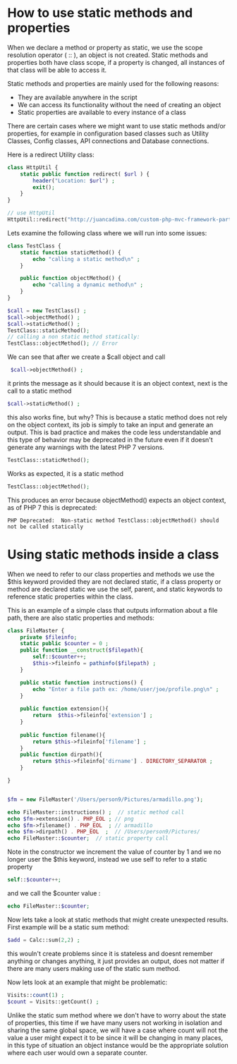 # How to use static methods and properties

When we declare a method or property as static, we use the scope resolution operator ( :: ), an object is not created. Static methods and properties both have class scope, if a property is changed, all instances of that class will be able to access it.

Static methods and properties are mainly used for the following reasons:
* They are available anywhere in the script
* We can access its functionality without the need of creating an object
* Static properties are available to every instance of a class

There are certain cases where we might want to use static methods and/or properties, for example in configuration based classes such as Utility Classes, Config classes, API connections and Database connections.

Here is a redirect Utility class:

```php
class HttpUtil {
    static public function redirect( $url ) {
        header("Location: $url") ; 
        exit();
    }
}

// use HttpUtil
HttpUtil::redirect("http://juancadima.com/custom-php-mvc-framework-part-1-introduction/") ;

```


Lets examine the following class where we will run into some issues:

```php
class TestClass {
    static function staticMethod() {
        echo "calling a static method\n" ;
    }

    public function objectMethod() {
        echo "calling a dynamic method\n" ;
    }
}

$call = new TestClass() ;
$call->objectMethod() ;
$call->staticMethod() ;
TestClass::staticMethod();
// calling a non static method statically:
TestClass::objectMethod(); // Error

```

We can see that after we create a $call object and call
```php
 $call->objectMethod() ;
```
it prints the message as it should because it is an object context, next is the call to a static method
```php
$call->staticMethod() ;
```
this also works fine, but why?
This is because  a static method does not rely on the object context, its job is simply to take an input and generate an output. This is bad practice and makes the code less understandable and this type of behavior may be deprecated in the future even if it doesn't generate any warnings with the latest PHP 7 versions.

```php
TestClass::staticMethod();
```
Works as expected, it is a static method

```php
TestClass::objectMethod();
```
This produces an error because objectMethod() expects an object context, as of PHP 7 this is deprecated:
```
PHP Deprecated:  Non-static method TestClass::objectMethod() should not be called statically
```

# Using static methods inside a class
When we need to refer to our class properties and methods we use the $this keyword provided they are not declared static, if a class property or method are declared static we use the self, parent, and static keywords to reference static properties within the class.

This is an example of a simple class that outputs information about a file path, there are also static properties and methods:

```php
class FileMaster {
    private $fileinfo; 
    static public $counter = 0 ;
    public function __construct($filepath){
        self::$counter++;
        $this->fileinfo = pathinfo($filepath) ;
    }

    public static function instructions() {
        echo "Enter a file path ex: /home/user/joe/profile.png\n" ;
    }
    
    public function extension(){
        return  $this->fileinfo['extension'] ;
    }
    
    public function filename(){
        return $this->fileinfo['filename'] ;
    }
    public function dirpath(){
        return $this->fileinfo['dirname'] . DIRECTORY_SEPARATOR ;
    }

}


$fm = new FileMaster('/Users/person9/Pictures/armadillo.png');

echo FileMaster::instructions() ;  // static method call
echo $fm->extension() . PHP_EOL ; // png
echo $fm->filename() . PHP_EOL  ; // armadillo
echo $fm->dirpath() . PHP_EOL  ;  // /Users/person9/Pictures/
echo FileMaster::$counter;  // static property call

```

Note in the constructor we increment the value of counter by 1 and we no longer user the $this keyword, instead we use self to refer to a static property

```php
self::$counter++;
```
and we call the $counter value :
```php
echo FileMaster::$counter; 
```


Now lets take a look at static methods that might create unexpected results. First example will be a static sum method:

```php
$add = Calc::sum(2,2) ;
```
this wouln't create problems since it is stateless and doesnt remember anything or changes anything, it just provides an output, does not matter if there are many users making use of the static sum method.

Now lets look at an example that might be problematic:
```php
Visits::count(1) ;
$count = Visits::getCount() ;
```
Unlike the static sum method where we don't have to worry about the state of properties, this time if we have many users not working in isolation and sharing the same global space, we will have a case where count will not the value a user might expect it to be since it will be changing in many places, in this type of situation an object instance would be the appropriate solution where each user would own a separate counter.
